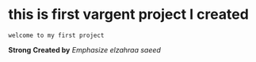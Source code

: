 # this is first vargent project I created
```
welcome to my first project
```
**Strong** __Created by__
*Emphasize* _elzahraa saeed_
